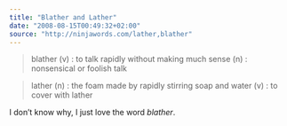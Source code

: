 ```yaml
---
title: "Blather and Lather"
date: "2008-08-15T00:49:32+02:00"
source: "http://ninjawords.com/lather,blather"
---
```


> blather
(v) : to talk rapidly without making much sense
(n) : nonsensical or foolish talk

> lather
(n) : the foam made by rapidly stirring soap and water
(v) : to cover with lather

I don’t know why, I just love the word _blather_.
